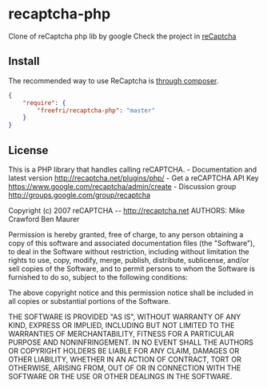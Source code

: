 recaptcha-php
============

Clone of reCaptcha php lib by google
Check the project in  [reCaptcha](http://www.google.com/recaptcha)

##  Install

The recommended way to use ReCaptcha is [through composer](http://getcomposer.org).

```json
{
    "require": {
        "freefri/recaptcha-php": "master"
    }
}
```

## License

 This is a PHP library that handles calling reCAPTCHA.
    - Documentation and latest version
          http://recaptcha.net/plugins/php/
    - Get a reCAPTCHA API Key
          https://www.google.com/recaptcha/admin/create
    - Discussion group
          http://groups.google.com/group/recaptcha

 Copyright (c) 2007 reCAPTCHA -- http://recaptcha.net
 AUTHORS:
   Mike Crawford
   Ben Maurer

 Permission is hereby granted, free of charge, to any person obtaining a copy
 of this software and associated documentation files (the "Software"), to deal
 in the Software without restriction, including without limitation the rights
 to use, copy, modify, merge, publish, distribute, sublicense, and/or sell
 copies of the Software, and to permit persons to whom the Software is
 furnished to do so, subject to the following conditions:

 The above copyright notice and this permission notice shall be included in
 all copies or substantial portions of the Software.
 
 THE SOFTWARE IS PROVIDED "AS IS", WITHOUT WARRANTY OF ANY KIND, EXPRESS OR
 IMPLIED, INCLUDING BUT NOT LIMITED TO THE WARRANTIES OF MERCHANTABILITY,
 FITNESS FOR A PARTICULAR PURPOSE AND NONINFRINGEMENT. IN NO EVENT SHALL THE
 AUTHORS OR COPYRIGHT HOLDERS BE LIABLE FOR ANY CLAIM, DAMAGES OR OTHER
 LIABILITY, WHETHER IN AN ACTION OF CONTRACT, TORT OR OTHERWISE, ARISING FROM,
 OUT OF OR IN CONNECTION WITH THE SOFTWARE OR THE USE OR OTHER DEALINGS IN
 THE SOFTWARE.
 
